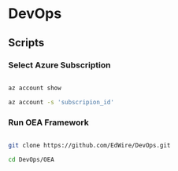 # DevOps

## Scripts

### Select Azure Subscription

``` bash

az account show

az account -s 'subscripion_id'

```

### Run OEA Framework

``` bash

git clone https://github.com/EdWire/DevOps.git

cd DevOps/OEA



```
